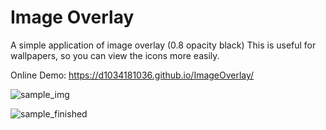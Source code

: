 # Image Overlay

A simple application of image overlay (0.8 opacity black)
This is useful for wallpapers, so you can view the icons more easily.

Online Demo: https://d1034181036.github.io/ImageOverlay/

![sample_img](img/sample.png)

![sample_finished](img/sample_finished.png)

